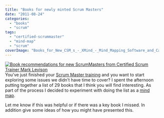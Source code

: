 ```yaml
---
title: "Books for newly minted Scrum Masters"
date: "2011-08-24"
categories: 
  - "books"
  - "scrum"
tags: 
  - "certified-scrummaster"
  - "mind-map"
  - "scrum"
coverImage: "Books_for_New_CSM_s_-_XMind_-_Mind_Mapping_Software_and_Calendar-scaled.jpg"
---
```


[![Book recommendations for new ScrumMasters from Certified Scrum Trainer Mark Levison](src/content/blog/books-for-newly-minted-scrum-masters/images/Books_for_New_CSM_s_-_XMind_-_Mind_Mapping_Software_and_Calendar-1024x737.jpg)](https://www.xmind.net/share/mlevison/books-for-new-csm-s/)You’ve just finished your [Scrum Master training](/certified-scrummaster-csm-training) and you want to start exploring some issues we didn’t have time to cover? I spent the afternoon putting together a list of 29 books that I think you will find interesting. As part of the process I decided to experiment with doing the list as a [mind map](https://www.xmind.net/share/mlevison/books-for-new-csm-s/).

Let me know if this was helpful or if there was a key book I missed. In addition give some ideas of how you might have presented this.

